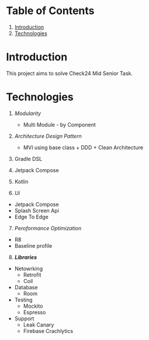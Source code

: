 # **Table of Contents**
1. [Introduction](https://github.com/Ahmedshafie161/Check24/blob/master/README.md#introduction)
2. [Technologies](https://github.com/Ahmedshafie161/Check24/blob/master/README.md#technologies)


# Introduction 
This project aims to solve Check24 Mid Senior Task. 

# **Technologies**
1. _Modularity_
   - Multi Module - by Component
     
2. _Architecture Design Pattern_
   - MVI using base class + DDD + Clean Architecture
3. Gradle DSL

4. Jetpack Compose

5. Kotlin

6. _Ui_
- Jetpack Compose
- Splash Screen Api
- Edge To Edge
     
7. _Peroformance Optimization_
 - R8
 - Baseline profile
     
8. _**Libraries**_
- Netowrking
  - Retrofit
  - Coil
- Database
  - Room
- Testing
   - Mockito
   - Espresso
- Support
  - Leak Canary
  - Firebase Crachlytics  
